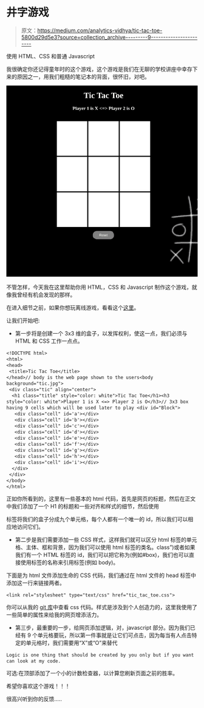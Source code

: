 # 井字游戏

> 原文：<https://medium.com/analytics-vidhya/tic-tac-toe-5800d29d5e3?source=collection_archive---------9----------------------->

使用 HTML、CSS 和普通 Javascript

我很确定你还记得童年时的这个游戏，这个游戏是我们在无聊的学校讲座中幸存下来的原因之一，用我们粗糙的笔记本的背面，很怀旧，对吧。

![](img/6b4cc1a58aa5b60cf01d16dc1fb463cb.png)

不管怎样，今天我在这里帮助你用 HTML，CSS 和 Javascript 制作这个游戏，就像我曾经有机会发现的那样。

在进入细节之前，如果你想玩离线游戏，看看这个[这里](https://sakshi13-m.github.io/game/)。

让我们开始吧:

*   第一步将是创建一个 3x3 维的盒子，以发挥权利，使这一点，我们必须与 HTML 和 CSS 工作一点点。

```
<!DOCTYPE html>
<html>
<head>
 <title>Tic Tac Toe</title>
</head>// body is the web page shown to the users<body background="tic.jpg">
 <div class="tic" align="center">
  <h1 class="title" style="color: white">Tic Tac Toe</h1><h3 style="color: white">Player 1 is X <=> Player 2 is O</h3>// 3x3 box having 9 cells which will be used later to play <div id="Block">
   <div class="cell" id='a'></div>
   <div class="cell" id='b'></div>
   <div class="cell" id='c'></div>
   <div class="cell" id='d'></div>
   <div class="cell" id='e'></div>
   <div class="cell" id='f'></div>
   <div class="cell" id='g'></div>
   <div class="cell" id='h'></div>
   <div class="cell" id='i'></div>
  </div>
 </div>
</body>
</html>
```

正如你所看到的，这里有一些基本的 html 代码，首先是网页的标题，然后在正文中我们添加了一个 H1 的标题和一些对齐和样式的细节，然后使用

标签将我们的盒子分成九个单元格，每个人都有一个唯一的 id，所以我们可以相应地访问它们。

*   第二步是我们需要添加一些 CSS 样式，这样我们就可以区分 html 标签的单元格、主体、框和背景，因为我们可以使用 html 标签的类名。class”)或者如果我们有一个 HTML 标签的 id，我们可以把它称为(例如#box)，我们也可以直接使用标签的名称来引用标签(例如 body)。

下面是为 html 文件添加生命的 CSS 代码，我们通过在 html 文件的 head 标签中添加这一行来链接两者。

```
<link rel="stylesheet" type="text/css" href="tic_tac_toe.css">
```

你可以从我的 [git 库](https://github.com/sakshi13-m/game)中查看 css 代码。样式是涉及到个人创造力的，这里我使用了一些简单的属性来给我的网页增添活力。

*   第三步，最重要的一步，给网页添加逻辑，对，javascript 部分。因为我们已经有 9 个单元格要玩，所以第一件事就是让它们可点击，因为每当有人点击特定的单元格时，我们需要用“X”或“O”来替代

```
Logic is one thing that should be created by you only but if you want can look at my code.
```

可选:在顶部添加了一个小的计数检查器，以计算您刷新页面之前的胜率。

希望你喜欢这个游戏！！！

很高兴听到你的反馈…..